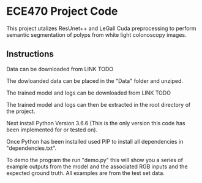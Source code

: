 # ECE470 Project Code

This project utalizes ResUnet++ and LeGall Cuda preprocessing to perform semantic segmentation of polyps from white light colonoscopy images. 

## Instructions

Data can be downloaded from LINK TODO

The dowloanded data can be placed in the "Data" folder and unziped.

The trained model and logs can be downloaded from LINK TODO

The trained model and logs can then be extracted in the root directory of the project.

Next install Python Version 3.6.6 (This is the only version this code has been implemented for or tested on).

Once Python has been installed used PIP to install all dependencies in "dependencies.txt".

To demo the program the run "demo.py" this will show you a series of example outputs from the model and the associated RGB inputs and the expected ground truth. All examples are from the test set data. 

